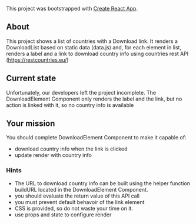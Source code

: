 This project was bootstrapped with [Create React App](https://github.com/facebook/create-react-app).

## About
This project shows a list of countries with a Download link. It renders a DownloadList based on static data (data.js) and, for each element in list, renders a label and a link to download country info using countries rest API (https://restcountries.eu/)

## Current state

Unfortunately, our developers left the project incomplete. The DownloadElement Component only renders the label and the link, but no action is linked with it, so no country info is available

## Your mission

You should complete DownloadElement Component to make it capable of:
- download country info when the link is clicked
- update render with country info

### Hints

- The URL to download country info can be built using the helper function buildURL located in the DownloadElement Component.
- you should evaluate the return value of this API call
- you must prevent default behavoir of the link element
- CSS is provided, so do not waste your time on it.
- use props and state to configure render

